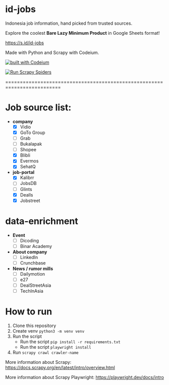# id-jobs
Indonesia job information, hand picked from trusted sources.

Explore the coolest **Bare Lazy Minimum Product** in Google Sheets format!

https://s.id/id-jobs

Made with Python and Scrapy with Codeium.

[![built with Codeium](https://codeium.com/badges/main)](https://codeium.com)

[![Run Scrapy Spiders](https://github.com/ceroberoz/id-jobs/actions/workflows/scrape.yml/badge.svg)](https://github.com/ceroberoz/id-jobs/actions/workflows/scrape.yml)

=========================================================================

# Job source list:
- **company**
	- [X] Vidio
	- [X] GoTo Group
	- [ ] Grab
	- [ ] Bukalapak
	- [ ] Shopee
	- [X] Blibli
	- [X] Evermos
	- [X] SehatQ

- **job-portal**
	- [X] Kalibrr
	- [ ] JobsDB
	- [ ] Glints
	- [X] Dealls
	- [X] Jobstreet

# data-enrichment
- **Event**
	- [ ] Dicoding
	- [ ] Binar Academy
- **About company**
	- [ ] LinkedIn
	- [ ] Crunchbase
- **News / rumor mills**
	-  [ ] Dailymotion
	-  [ ] e27
	-  [ ] DealStreetAsia
	-  [ ] TechInAsia

# How to run
1. Clone this repository
2. Create venv ```python3 -m venv venv```
3. Run the script
	- Run the script ```pip install -r requirements.txt```
	- Run the script ```playwright install```
4. Run ```scrapy crawl crawler-name```

More information about Scrapy: https://docs.scrapy.org/en/latest/intro/overview.html

More information about Scrapy Playwright: https://playwright.dev/docs/intro
